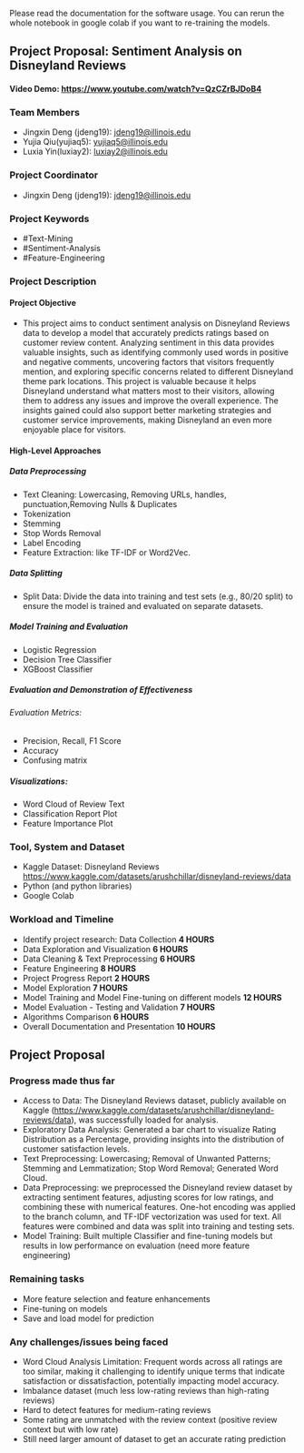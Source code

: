 Please read the documentation for the software usage. You can rerun the whole notebook in google colab if you want to re-training the models.

## Project Proposal: Sentiment Analysis on Disneyland Reviews

#### Video Demo: https://www.youtube.com/watch?v=QzCZrBJDoB4 

### Team Members 

- Jingxin Deng (jdeng19): jdeng19@illinois.edu
- Yujia Qiu(yujiaq5): yujiaq5@illinois.edu
- Luxia Yin(luxiay2): luxiay2@illinois.edu

### Project Coordinator 

- Jingxin Deng (jdeng19): jdeng19@illinois.edu


### Project Keywords

- #Text-Mining
- #Sentiment-Analysis
- #Feature-Engineering

### Project Description

#### Project Objective
- This project aims to conduct sentiment analysis on Disneyland Reviews data to develop a model that accurately predicts ratings based on customer review content. Analyzing sentiment in this data provides valuable insights, such as identifying commonly used words in positive and negative comments, uncovering factors that visitors frequently mention, and exploring specific concerns related to different Disneyland theme park locations. This project is valuable because it helps Disneyland understand what matters most to their visitors, allowing them to address any issues and improve the overall experience. The insights gained could also support better marketing strategies and customer service improvements, making Disneyland an even more enjoyable place for visitors.

#### High-Level Approaches
##### Data Preprocessing
- Text Cleaning: Lowercasing, Removing URLs, handles, punctuation,Removing Nulls & Duplicates
- Tokenization
- Stemming
- Stop Words Removal
- Label Encoding
- Feature Extraction: like TF-IDF or Word2Vec.
##### Data Splitting
- Split Data: Divide the data into training and test sets (e.g., 80/20 split) to ensure the model is trained and evaluated on separate datasets.
##### Model Training and Evaluation
- Logistic Regression
- Decision Tree Classifier
- XGBoost Classifier

##### Evaluation and Demonstration of Effectiveness
###### Evaluation Metrics:

- Precision, Recall, F1 Score
- Accuracy
- Confusing matrix

##### Visualizations:

- Word Cloud of Review Text
- Classification Report Plot
- Feature Importance Plot

### Tool, System and Dataset

- Kaggle Dataset: Disneyland Reviews https://www.kaggle.com/datasets/arushchillar/disneyland-reviews/data
- Python (and python libraries)
- Google Colab


### Workload and Timeline

- Identify project research: Data Collection **4 HOURS**
- Data Exploration and Visualization **6 HOURS**
- Data Cleaning & Text Preprocessing **6 HOURS**
- Feature Engineering **8 HOURS**
- Project Progress Report **2 HOURS**
- Model Exploration **7 HOURS**
- Model Training and Model Fine-tuning on different models **12 HOURS**
- Model Evaluation - Testing and Validation **7 HOURS**
- Algorithms Comparison **6 HOURS**
- Overall Documentation and Presentation **10 HOURS**


## Project Proposal
### Progress made thus far
- Access to Data: The Disneyland Reviews dataset, publicly available on Kaggle (https://www.kaggle.com/datasets/arushchillar/disneyland-reviews/data), was successfully loaded for analysis.
- Exploratory Data Analysis: Generated a bar chart to visualize Rating Distribution as a Percentage, providing insights into the distribution of customer satisfaction levels.
- Text Preprocessing: Lowercasing; Removal of Unwanted Patterns; Stemming and Lemmatization; Stop Word Removal; Generated Word Cloud.
- Data Preprocessing: we preprocessed the Disneyland review dataset by extracting sentiment features, adjusting scores for low ratings, and combining these with numerical features. One-hot encoding was applied to the branch column, and TF-IDF vectorization was used for text. All features were combined and data was split into training and testing sets.
- Model Training: Built multiple Classifier and fine-tuning models but results in low performance on evaluation (need more feature engineering)

### Remaining tasks 
- More feature selection and feature enhancements
- Fine-tuning on models
- Save and load model for prediction

### Any challenges/issues being faced
- Word Cloud Analysis Limitation: Frequent words across all ratings are too similar, making it challenging to identify unique terms that indicate satisfaction or dissatisfaction, potentially impacting model accuracy.
- Imbalance dataset (much less low-rating reviews than high-rating reviews)
- Hard to detect features for medium-rating reviews
- Some rating are unmatched with the review context (positive review context but with low rate)
- Still need larger amount of dataset to get an accurate rating prediction
